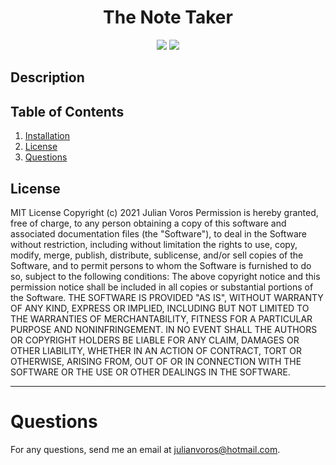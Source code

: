<h1 align="center"><strong>The Note Taker</strong></h1>
<p align="center">
  <img src="https://img.shields.io/github/languages/top/JuVoros/the-note-taker">
  <img src="https://img.shields.io/badge/License-MIT-blue.svg">
</p>

## Description

## Table of Contents
1. [Installation](#installation)
4. [License](#license)
7. [Questions](#questions)


## License
MIT License
Copyright (c) 2021 Julian Voros
Permission is hereby granted, free of charge, to any person obtaining a copy
of this software and associated documentation files (the "Software"), to deal
in the Software without restriction, including without limitation the rights
to use, copy, modify, merge, publish, distribute, sublicense, and/or sell
copies of the Software, and to permit persons to whom the Software is
furnished to do so, subject to the following conditions:
The above copyright notice and this permission notice shall be included in all
copies or substantial portions of the Software.
THE SOFTWARE IS PROVIDED "AS IS", WITHOUT WARRANTY OF ANY KIND, EXPRESS OR
IMPLIED, INCLUDING BUT NOT LIMITED TO THE WARRANTIES OF MERCHANTABILITY,
FITNESS FOR A PARTICULAR PURPOSE AND NONINFRINGEMENT. IN NO EVENT SHALL THE
AUTHORS OR COPYRIGHT HOLDERS BE LIABLE FOR ANY CLAIM, DAMAGES OR OTHER
LIABILITY, WHETHER IN AN ACTION OF CONTRACT, TORT OR OTHERWISE, ARISING FROM,
OUT OF OR IN CONNECTION WITH THE SOFTWARE OR THE USE OR OTHER DEALINGS IN THE
SOFTWARE.

---
# Questions
For any questions, send me an email at julianvoros@hotmail.com.